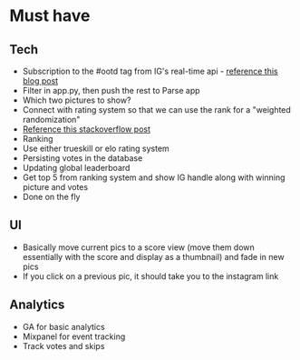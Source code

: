 # Must have

## Tech

- Subscription to the #ootd tag from IG's real-time api - [reference this blog post](http://blog.pamelafox.org/2012/04/using-instagram-real-time-api-from.html)
 - Filter in app.py, then push the rest to Parse app
- Which two pictures to show?
 - Connect with rating system so that we can use the rank for a "weighted randomization"
 - [Reference this stackoverflow post](http://stackoverflow.com/questions/1367181/in-need-of-a-random-hot-or-not-algorithm-solutions)
- Ranking
 - Use either trueskill or elo rating system
- Persisting votes in the database
- Updating global leaderboard
 - Get top 5 from ranking system and show IG handle along with winning picture and votes
 - Done on the fly
 
## UI
 
- Basically move current pics to a score view (move them down essentially with the score and display as a thumbnail) and fade in new pics
- If you click on a previous pic, it should take you to the instagram link

## Analytics

- GA for basic analytics
- Mixpanel for event tracking
 - Track votes and skips
